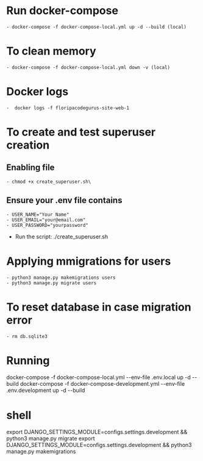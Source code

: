 
# Run docker-compose
    - docker-compose -f docker-compose-local.yml up -d --build (local)

# To clean memory
    - docker-compose -f docker-compose-local.yml down -v (local)

# Docker logs
    -  docker logs -f floripacodegurus-site-web-1   

# To create and test superuser creation

## Enabling file
    - chmod +x create_superuser.sh\

## Ensure your .env file contains
    - USER_NAME="Your Name"
    - USER_EMAIL="your@email.com"
    - USER_PASSWORD="yourpassword"

- Run the script:
./create_superuser.sh


# Applying mmigrations for users
    - python3 manage.py makemigrations users
    - python3 manage.py migrate users

# To reset database in case migration error
    - rm db.sqlite3


# Running
docker-compose -f docker-compose-local.yml --env-file .env.local up -d --build
docker-compose -f docker-compose-development.yml --env-file .env.development up -d --build


# shell
export DJANGO_SETTINGS_MODULE=configs.settings.development && python3 manage.py migrate
export DJANGO_SETTINGS_MODULE=configs.settings.development && python3 manage.py makemigrations
